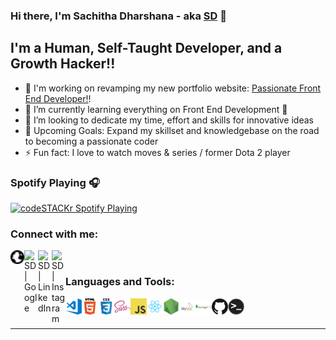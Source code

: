 ### Hi there, I'm Sachitha Dharshana - aka [SD][website] 👋

## I'm a Human, Self-Taught Developer, and a Growth Hacker!!

- 🔭 I'm working on revamping my new portfolio website: [Passionate Front End Developer!][portfolio]!
- 🌱 I’m currently learning everything on Front End Development 🤣
- 👯 I’m looking to dedicate my time, effort and skills for innovative ideas
- 🥅 Upcoming Goals: Expand my skillset and knowledgebase on the road to becoming a passionate coder
- ⚡ Fun fact: I love to watch moves & series / former Dota 2 player

### Spotify Playing 🎧

[<img src="https://now-playing-codestackr.vercel.app/api/spotify-playing" alt="codeSTACKr Spotify Playing" width="350" />](https://open.spotify.com/playlist/74sUjcvpGfdOvCHvgzNEDO)

### Connect with me:

[<img align="left" alt="SD" width="22px" src="https://raw.githubusercontent.com/iconic/open-iconic/master/svg/globe.svg" />][website]
[<img align="left" alt="SD | Google" width="22px" src="https://cdn.jsdelivr.net/npm/simple-icons@5.7.0/icons/google.svg" />][google]
[<img align="left" alt="SD | LinkedIn" width="22px" src="https://cdn.jsdelivr.net/npm/simple-icons@v3/icons/linkedin.svg" />][linkedin]
[<img align="left" alt="SD | Instagram" width="22px" src="https://cdn.jsdelivr.net/npm/simple-icons@v3/icons/instagram.svg" />][instagram]

<br />

### Languages and Tools:

<img align="left" alt="Visual Studio Code" width="26px" src="https://raw.githubusercontent.com/github/explore/80688e429a7d4ef2fca1e82350fe8e3517d3494d/topics/visual-studio-code/visual-studio-code.png" />
<img align="left" alt="HTML5" width="26px" src="https://raw.githubusercontent.com/github/explore/80688e429a7d4ef2fca1e82350fe8e3517d3494d/topics/html/html.png" />
<img align="left" alt="CSS3" width="26px" src="https://raw.githubusercontent.com/github/explore/80688e429a7d4ef2fca1e82350fe8e3517d3494d/topics/css/css.png" />
<img align="left" alt="Sass" width="26px" src="https://raw.githubusercontent.com/github/explore/80688e429a7d4ef2fca1e82350fe8e3517d3494d/topics/sass/sass.png" />
<img align="left" alt="JavaScript" width="26px" src="https://raw.githubusercontent.com/github/explore/80688e429a7d4ef2fca1e82350fe8e3517d3494d/topics/javascript/javascript.png" />
<img align="left" alt="React" width="26px" src="https://raw.githubusercontent.com/github/explore/80688e429a7d4ef2fca1e82350fe8e3517d3494d/topics/react/react.png" />
<img align="left" alt="Node.js" width="26px" src="https://raw.githubusercontent.com/github/explore/80688e429a7d4ef2fca1e82350fe8e3517d3494d/topics/nodejs/nodejs.png" />  
<img align="left" alt="MySQL" width="26px" src="https://raw.githubusercontent.com/github/explore/80688e429a7d4ef2fca1e82350fe8e3517d3494d/topics/mysql/mysql.png" />
<img align="left" alt="MongoDB" width="26px" src="https://raw.githubusercontent.com/github/explore/80688e429a7d4ef2fca1e82350fe8e3517d3494d/topics/mongodb/mongodb.png" />
<img align="left" alt="GitHub" width="26px" src="https://raw.githubusercontent.com/github/explore/78df643247d429f6cc873026c0622819ad797942/topics/github/github.png" />
<img align="left" alt="Terminal" width="26px" src="https://raw.githubusercontent.com/github/explore/80688e429a7d4ef2fca1e82350fe8e3517d3494d/topics/terminal/terminal.png" />

<br />
<br />

---

[website]: https://www.sanityeclipse.com/
[portfolio]: https://sachitha-dharshana.vercel.app/
[google]: mailto:sachitha.dharshana@gmail.com
[instagram]: https://www.instagram.com/mkirecker/
[linkedin]: https://www.linkedin.com/in/sachitha-dharshana/
